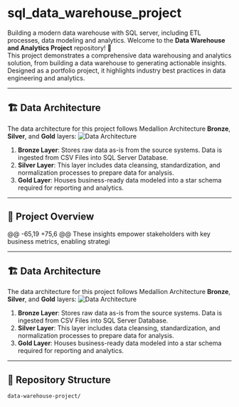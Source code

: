 # sql_data_warehouse_project
Building a modern data warehouse with SQL server, including ETL processes, data modeling and analytics.
Welcome to the **Data Warehouse and Analytics Project** repository! 🚀  
 This project demonstrates a comprehensive data warehousing and analytics solution, from building a data warehouse to generating actionable insights. Designed as a portfolio project, it highlights industry best practices in data engineering and analytics.
 
 ---
 ## 🏗️ Data Architecture
 
 The data architecture for this project follows Medallion Architecture **Bronze**, **Silver**, and **Gold** layers:
 ![Data Architecture](docs/data_architecture.png)
 
 1. **Bronze Layer**: Stores raw data as-is from the source systems. Data is ingested from CSV Files into SQL Server Database.
 2. **Silver Layer**: This layer includes data cleansing, standardization, and normalization processes to prepare data for analysis.
 3. **Gold Layer**: Houses business-ready data modeled into a star schema required for reporting and analytics.
 
 ---
 ## 📖 Project Overview
 
 @@ -65,19 +75,6 @@ These insights empower stakeholders with key business metrics, enabling strategi
 

 
 ---
 ## 🏗️ Data Architecture
 
 The data architecture for this project follows Medallion Architecture **Bronze**, **Silver**, and **Gold** layers:
 ![Data Architecture](docs/data_architecture.png)
 
 1. **Bronze Layer**: Stores raw data as-is from the source systems. Data is ingested from CSV Files into SQL Server Database.
 2. **Silver Layer**: This layer includes data cleansing, standardization, and normalization processes to prepare data for analysis.
 3. **Gold Layer**: Houses business-ready data modeled into a star schema required for reporting and analytics.
 
 ---
 
 
 ## 📂 Repository Structure
 ```
 data-warehouse-project/

